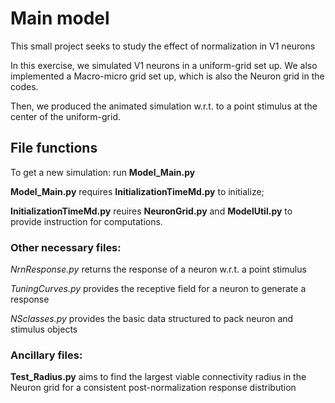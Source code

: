 # Main model
 This small project seeks to study the effect of normalization in V1 neurons
 
 In this exercise, we simulated V1 neurons in a uniform-grid set up.
 We also implemented a Macro-micro grid set up, which is also the Neuron grid in the codes.
 
 Then, we produced the animated simulation w.r.t. to a point stimulus at the center of the uniform-grid.
 
 ## File functions
 
 To get a new simulation: run **Model_Main.py**
 
 **Model_Main.py** requires **InitializationTimeMd.py** to initialize;
 
 **InitializationTimeMd.py** reuires **NeuronGrid.py** and **ModelUtil.py** to provide instruction for computations.
 
 ### Other necessary files:

 *NrnResponse.py* returns the response of a neuron w.r.t. a point stimulus
 
 *TuningCurves.py* provides the receptive field for a neuron to generate a response
 
 *NSclasses.py* provides the basic data structured to pack neuron and stimulus objects
 
### Ancillary files:
 
 **Test_Radius.py** aims to find the largest viable connectivity radius in the Neuron grid for a consistent post-normalization response distribution 
 

 
 
 
